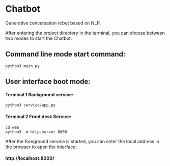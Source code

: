 # Chatbot
Generative conversation robot based on NLP.

After entering the project directory in the terminal, you can choose between two modes to start the Chatbot:

## Command line mode start command:

    python3 main.py

## User interface boot mode:

#### Terminal 1 Background service:

    python3 service/app.py

#### Terminal 2 Front desk Service:

    cd web
    python3 -m http.server 8000

After the foreground service is started, you can enter the local address in the browser to open the interface:
    
#### http://localhost:8000/
